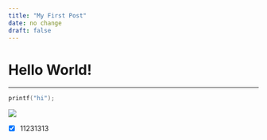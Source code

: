 ```yaml
---
title: "My First Post"
date: no change
draft: false
---
```

# Hello World!


---
```C
printf("hi");
```

![](https://tex.jacob.workers.dev/?tex=\frac{1}{2})
- [X] 11231313